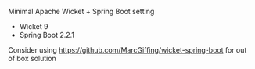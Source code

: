Minimal Apache Wicket + Spring Boot setting

* Wicket 9
* Spring Boot 2.2.1

Consider using https://github.com/MarcGiffing/wicket-spring-boot for out of box solution